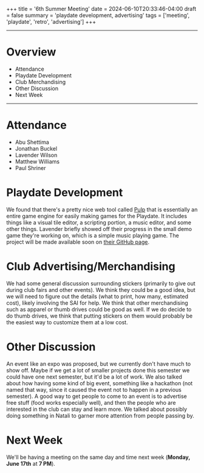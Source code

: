 +++
title = '6th Summer Meeting'
date = 2024-06-10T20:33:46-04:00
draft = false
summary = 'playdate development, advertising'
tags = ['meeting', 'playdate', 'retro', 'advertising']
+++
***
# Overview
- Attendance
- Playdate Development
- Club Merchandising
- Other Discussion
- Next Week
***
# Attendance
- Abu Shettima
- Jonathan Buckel
- Lavender Wilson
- Matthew Williams
- Paul Shriner
# Playdate Development
We found that there's a pretty nice web tool called [Pulp](https://play.date/pulp/) that is essentially an entire game engine for easily making games for the Playdate. It includes things like a visual tile editor, a scripting portion, a music editor, and some other things. 
Lavender briefly showed off their progress in the small demo game they're working on, which is a simple music playing game. The project will be made available soon on [their GitHub page](https://github.com/lavender-aa?tab=repositories).
# Club Advertising/Merchandising
We had some general discussion surrounding stickers (primarily to give out during club fairs and other events). We think they could be a good idea, but we will need to figure out the details (what to print, how many, estimated cost), likely involving the SAI for help. We think that other merchandising such as apparel or thumb drives could be good as well. 
If we do decide to do thumb drives, we think that putting stickers on them would probably be the easiest way to customize them at a low cost. 
# Other Discussion
An event like an expo was proposed, but we currently don't have much to show off. Maybe if we get a lot of smaller projects done this semester we could have one next semester, but it'd be a lot of work. 
We also talked about how having some kind of big event, something like a hackathon (not named that way, since it caused the event not to happen in a previous semester). A good way to get people to come to an event is to advertise free stuff (food works especially well), and then the people who are interested in the club can stay and learn more. 
We talked about possibly doing something in Natali to garner more attention from people passing by. 
# Next Week
We'll be having a meeting on the same day and time next week (**Monday, June 17th** at **7 PM**). 

